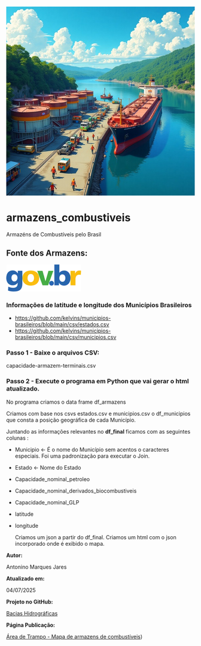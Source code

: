 ![Terminal](terminais_combustivel.jpg)

# armazens_combustiveis
Armazéns de Combustíveis pelo Brasil

## Fonte dos Armazens:
[![Dados Abertos](govbr.webp)](https://dados.gov.br/dados/conjuntos-dados/capacidade-de-armazenagem-de-terminais)

### Informações de latitude e longitude dos Municípios Brasileiros

- https://github.com/kelvins/municipios-brasileiros/blob/main/csv/estados.csv
- https://github.com/kelvins/municipios-brasileiros/blob/main/csv/municipios.csv

### Passo 1 - Baixe o arquivos CSV: 

capacidade-armazem-terminais.csv

### Passo 2 - Execute o programa em Python que vai gerar o html atualizado.

No programa criamos o data frame df_armazens

Criamos com base nos csvs estados.csv e municipios.csv o df_municipios que consta a posição geográfica de cada Município.

Juntando as informações relevantes no **df_final** ficamos com as seguintes colunas :

- Municipio <- É o nome do Município sem acentos o caracteres especiais. Foi uma padronização para executar o Join.
- Estado <- Nome do Estado
- Capacidade_nominal_petroleo
- Capacidade_nominal_derivados_biocombustiveis
- Capacidade_nominal_GLP
- latitude
- longitude

  Criamos um json a partir do df_final.
  Criamos um html com o json incorporado onde é exibido o mapa.

**Autor:** 

Antonino Marques Jares

**Atualizado em:** 

04/07/2025

**Projeto no GitHub:** 

[Bacias Hidrográficas](https://github.com/Antonino-Marques-Jares/armazens_combustiveis/tree/main)

**Página Publicação:** 

[Área de Trampo - Mapa de armazens de combustíveis](https://www.areadetrampo.com.br/armazens-de-combustiveis-pelo-brasil/))




